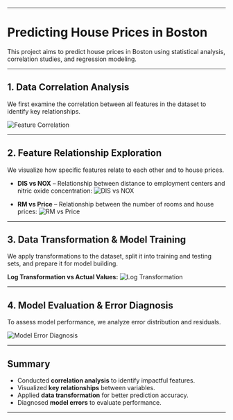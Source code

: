 
---

# Predicting House Prices in Boston

This project aims to predict house prices in Boston using statistical analysis, correlation studies, and regression modeling.

---

## 1. Data Correlation Analysis

We first examine the correlation between all features in the dataset to identify key relationships.

![Feature Correlation](https://github.com/user-attachments/assets/212b23ae-5e5c-4074-8de4-c3e824d1d5dd)

---

## 2. Feature Relationship Exploration

We visualize how specific features relate to each other and to house prices.

* **DIS vs NOX** – Relationship between distance to employment centers and nitric oxide concentration:
  ![DIS vs NOX](https://github.com/user-attachments/assets/821c8680-619a-4a00-9f24-4318ea18ada2)

* **RM vs Price** – Relationship between the number of rooms and house prices:
  ![RM vs Price](https://github.com/user-attachments/assets/5ab484f3-90a3-4f50-93da-f7240abfc3ea)

---

## 3. Data Transformation & Model Training

We apply transformations to the dataset, split it into training and testing sets, and prepare it for model building.

**Log Transformation vs Actual Values:**
![Log Transformation](https://github.com/user-attachments/assets/55751457-cf7c-4616-89f1-f52f2a01c3d1)

---

## 4. Model Evaluation & Error Diagnosis

To assess model performance, we analyze error distribution and residuals.

![Model Error Diagnosis](https://github.com/user-attachments/assets/334c8b0e-90c8-4c62-9cef-10b2106e7dac)

---

## Summary

* Conducted **correlation analysis** to identify impactful features.
* Visualized **key relationships** between variables.
* Applied **data transformation** for better prediction accuracy.
* Diagnosed **model errors** to evaluate performance.

---
